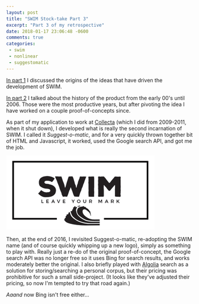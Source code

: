 ```yaml
---
layout: post
title: "SWIM Stock-take Part 3"
excerpt: "Part 3 of my retrospective"
date: 2018-01-17 23:06:48 -0600
comments: true
categories: 
 - swim
 - nonlinear
 - suggestomatic
---
```


[In part 1]({{site.url}}/2017/12/23/swim-stock-take/) I discussed the origins of the ideas that have driven the development of SWIM.

[In part 2]({{site.url}}/2017/12/26/swim-stock-take-part-2/) I talked about the history of the product from the early 00's until 2006. Those were the most productive years, but after pivoting the idea I have worked on a couple proof-of-concepts since.

As part of my application to work at [Collecta](https://www.linkedin.com/company/628089/) (which I did from 2009-2011, when it shut down), I developed what is really the second incarnation of SWIM. I called it _Suggest-o-matic_, and for a very quickly thrown together bit of HTML and Javascript, it worked, used the Google search API, and got me the job. 

![](https://github.com/dealingwith/swim/raw/master/public/images/swim-new-logo.png)

Then, at the end of 2016, I revisited Suggest-o-matic, re-adopting the SWIM name (and of course quickly whipping up a new logo), simply as something to play with. Really just a re-do of the original proof-of-concept, the Google search API was no longer free so it uses Bing for search results, and works moderately better the original. I also briefly played with [Algolia](https://www.algolia.com/) search as a solution for storing/searching a personal corpus, but their pricing was prohibitive for such a small side-project. (It looks like they've adjusted their pricing, so now I'm tempted to try that road again.)

*Aaand* now Bing isn't free either...
